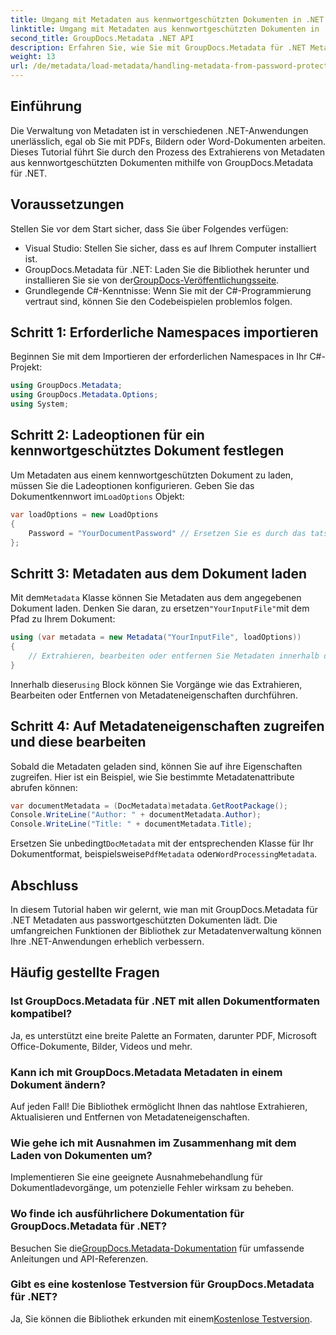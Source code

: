 ```yaml
---
title: Umgang mit Metadaten aus kennwortgeschützten Dokumenten in .NET
linktitle: Umgang mit Metadaten aus kennwortgeschützten Dokumenten in .NET
second_title: GroupDocs.Metadata .NET API
description: Erfahren Sie, wie Sie mit GroupDocs.Metadata für .NET Metadaten aus kennwortgeschützten Dokumenten effizient extrahieren und verwalten. Dieses umfassende Tutorial behandelt wichtige Schritte, darunter das Festlegen von Ladeoptionen und den Zugriff auf Metadateneigenschaften.
weight: 13
url: /de/metadata/load-metadata/handling-metadata-from-password-protected-document/
---
```

## Einführung

Die Verwaltung von Metadaten ist in verschiedenen .NET-Anwendungen unerlässlich, egal ob Sie mit PDFs, Bildern oder Word-Dokumenten arbeiten. Dieses Tutorial führt Sie durch den Prozess des Extrahierens von Metadaten aus kennwortgeschützten Dokumenten mithilfe von GroupDocs.Metadata für .NET.

## Voraussetzungen

Stellen Sie vor dem Start sicher, dass Sie über Folgendes verfügen:

- Visual Studio: Stellen Sie sicher, dass es auf Ihrem Computer installiert ist.
-  GroupDocs.Metadata für .NET: Laden Sie die Bibliothek herunter und installieren Sie sie von der[GroupDocs-Veröffentlichungsseite](https://releases.groupdocs.com/metadata/net/).
- Grundlegende C#-Kenntnisse: Wenn Sie mit der C#-Programmierung vertraut sind, können Sie den Codebeispielen problemlos folgen.

## Schritt 1: Erforderliche Namespaces importieren

Beginnen Sie mit dem Importieren der erforderlichen Namespaces in Ihr C#-Projekt:

```csharp
using GroupDocs.Metadata;
using GroupDocs.Metadata.Options;
using System;
```

## Schritt 2: Ladeoptionen für ein kennwortgeschütztes Dokument festlegen

 Um Metadaten aus einem kennwortgeschützten Dokument zu laden, müssen Sie die Ladeoptionen konfigurieren. Geben Sie das Dokumentkennwort im`LoadOptions` Objekt:

```csharp
var loadOptions = new LoadOptions
{
    Password = "YourDocumentPassword" // Ersetzen Sie es durch das tatsächliche Passwort.
};
```

## Schritt 3: Metadaten aus dem Dokument laden

 Mit dem`Metadata` Klasse können Sie Metadaten aus dem angegebenen Dokument laden. Denken Sie daran, zu ersetzen`"YourInputFile"`mit dem Pfad zu Ihrem Dokument:

```csharp
using (var metadata = new Metadata("YourInputFile", loadOptions))
{
    // Extrahieren, bearbeiten oder entfernen Sie Metadaten innerhalb dieses Blocks
}
```

 Innerhalb dieser`using` Block können Sie Vorgänge wie das Extrahieren, Bearbeiten oder Entfernen von Metadateneigenschaften durchführen.

## Schritt 4: Auf Metadateneigenschaften zugreifen und diese bearbeiten

Sobald die Metadaten geladen sind, können Sie auf ihre Eigenschaften zugreifen. Hier ist ein Beispiel, wie Sie bestimmte Metadatenattribute abrufen können:

```csharp
var documentMetadata = (DocMetadata)metadata.GetRootPackage();
Console.WriteLine("Author: " + documentMetadata.Author);
Console.WriteLine("Title: " + documentMetadata.Title);
```

 Ersetzen Sie unbedingt`DocMetadata` mit der entsprechenden Klasse für Ihr Dokumentformat, beispielsweise`PdfMetadata` oder`WordProcessingMetadata`.

## Abschluss

In diesem Tutorial haben wir gelernt, wie man mit GroupDocs.Metadata für .NET Metadaten aus passwortgeschützten Dokumenten lädt. Die umfangreichen Funktionen der Bibliothek zur Metadatenverwaltung können Ihre .NET-Anwendungen erheblich verbessern.

## Häufig gestellte Fragen

### Ist GroupDocs.Metadata für .NET mit allen Dokumentformaten kompatibel?
Ja, es unterstützt eine breite Palette an Formaten, darunter PDF, Microsoft Office-Dokumente, Bilder, Videos und mehr.

### Kann ich mit GroupDocs.Metadata Metadaten in einem Dokument ändern?
Auf jeden Fall! Die Bibliothek ermöglicht Ihnen das nahtlose Extrahieren, Aktualisieren und Entfernen von Metadateneigenschaften.

### Wie gehe ich mit Ausnahmen im Zusammenhang mit dem Laden von Dokumenten um?
Implementieren Sie eine geeignete Ausnahmebehandlung für Dokumentladevorgänge, um potenzielle Fehler wirksam zu beheben.

### Wo finde ich ausführlichere Dokumentation für GroupDocs.Metadata für .NET?
 Besuchen Sie die[GroupDocs.Metadata-Dokumentation](https://reference.groupdocs.com/metadata/net/) für umfassende Anleitungen und API-Referenzen.

### Gibt es eine kostenlose Testversion für GroupDocs.Metadata für .NET?
 Ja, Sie können die Bibliothek erkunden mit einem[Kostenlose Testversion](https://releases.groupdocs.com/).